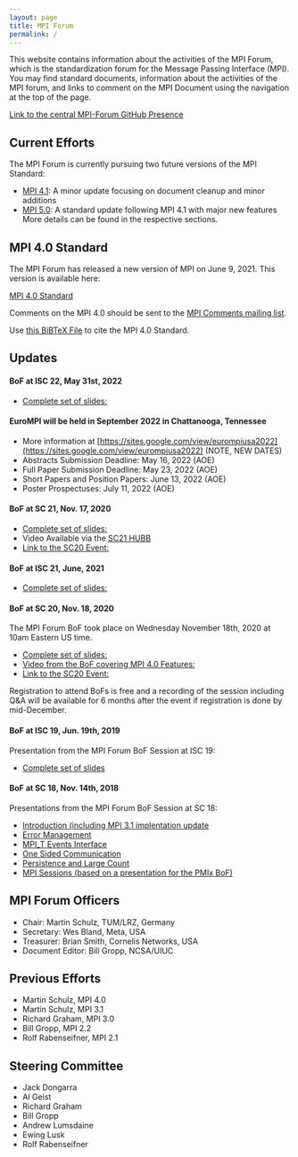 ```yaml
---
layout: page
title: MPI Forum
permalink: /
---
```


This website contains information about the activities of the MPI Forum, which is the standardization forum for the Message Passing Interface (MPI).
You may find standard documents, information about the activities of the MPI forum, and links to comment on the MPI Document using the navigation at the top of the page.

[Link to the central MPI-Forum GitHub Presence](https://github.com/mpi-forum/)

## Current Efforts

The MPI Forum is currently pursuing two future versions of the MPI Standard:
* [MPI 4.1](mpi-41/): A minor update focusing on document cleanup and minor additions
* [MPI 5.0](mpi-50/): A standard update following MPI 4.1 with major new features
More details can be found in the respective sections.

## MPI 4.0 Standard

The MPI Forum has released a new version of MPI on June 9, 2021.
This version is available here:

[MPI 4.0 Standard](docs/mpi-4.0/mpi40-report.pdf)

Comments on the MPI 4.0 should be sent to the [MPI Comments mailing list](/comments).

Use [this BiBTeX File](docs/mpi-4.0/citation.bib) to cite the MPI 4.0 Standard. 

## Updates

#### BoF at ISC 22, May 31st, 2022

* [Complete set of slides:](bofs/2022-05-mpi-bof.pdf)


#### EuroMPI will be held in September 2022 in Chattanooga, Tennessee

* More information at [https://sites.google.com/view/eurompiusa2022](https://sites.google.com/view/eurompiusa2022) (NOTE, NEW DATES)
* Abstracts Submission Deadline: May 16, 2022 (AOE)
* Full Paper Submission Deadline: May 23, 2022 (AOE)
* Short Papers and Position Papers: June 13, 2022 (AOE)
* Poster Prospectuses: July 11, 2022 (AOE)


#### BoF at SC 21, Nov. 17, 2020

* [Complete set of slides:](bofs/2021-11-mpi-bof.pdf)
* Video Available via the [SC21 HUBB](http://sc21.hubb.me)
* [Link to the SC20 Event:](https://sc20.supercomputing.org/presentation/?id=bof126&sess=sess309)

#### BoF at ISC 21, June, 2021

* [Complete set of slides:](bofs/2021-06-mpi-bof.pdf)

#### BoF at SC 20, Nov. 18, 2020

The MPI Forum BoF took place on Wednesday November 18th, 2020 at 10am Eastern US time.

* [Complete set of slides:](bofs/2020-11-mpi-bof.pdf)
* [Video from the BoF covering MPI 4.0 Features:](https://youtu.be/XIc0YrTJqWE)
* [Link to the SC20 Event:](https://sc20.supercomputing.org/presentation/?id=bof126&sess=sess309)

Registration to attend BoFs is free and a recording of the session including Q&A will be available for 6 months after the event if registration is done by mid-December.

#### BoF at ISC 19, Jun. 19th, 2019

Presentation from the MPI Forum BoF Session at ISC 19:
* [Complete set of slides](bofs/2019-06-mpi-bof.pdf)

#### BoF at SC 18, Nov. 14th, 2018

Presentations from the MPI Forum BoF Session at SC 18:
* [Introduction (including MPI 3.1 implentation update](bofs/2018-11-sc/intro.pdf)
* [Error Management](bofs/2018-11-sc/ft.pdf)
* [MPI_T Events Interface](bofs/2018-11-sc/events.pdf)
* [One Sided Communication](bofs/2018-11-sc/rma.pdf)
* [Persistence and Large Count](bofs/2018-11-sc/pers.pdf)
* [MPI Sessions (based on a presentation for the PMIx BoF)](bofs/2018-11-sc/sessions.pdf)


## MPI Forum Officers

*   Chair: Martin Schulz, TUM/LRZ, Germany
*   Secretary: Wes Bland, Meta, USA
*   Treasurer: Brian Smith, Cornelis Networks, USA
*   Document Editor: Bill Gropp, NCSA/UIUC

## Previous Efforts

*   Martin Schulz, MPI 4.0
*   Martin Schulz, MPI 3.1
*   Richard Graham, MPI 3.0
*   Bill Gropp, MPI 2.2
*   Rolf Rabenseifner, MPI 2.1

## Steering Committee

*   Jack Dongarra
*   Al Geist
*   Richard Graham
*   Bill Gropp
*   Andrew Lumsdaine
*   Ewing Lusk
*   Rolf Rabenseifner
